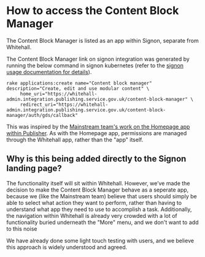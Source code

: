 # How to access the Content Block Manager

The Content Block Manager is listed as an app within Signon, separate from Whitehall.

The Content Block Manager link on signon integration was generated by running the below command in signon kubernetes
(refer to the [signon usage documentation for details](https://docs.publishing.service.gov.uk/repos/signon/usage.html)).

```
rake applications:create name="Content block manager" description="Create, edit and use modular content" \
     home_uri="https://whitehall-admin.integration.publishing.service.gov.uk/content-block-manager" \
     redirect_uri="https://whitehall-admin.integration.publishing.service.gov.uk/content-block-manager/auth/gds/callback"
```

This was inspired by the [Mainstream team's work on the Homepage app within Publisher](https://github.com/alphagov/publisher/blob/main/docs/homepage.md).
As with the Homepage app, permissions are managed through the Whitehall app, rather than the "app" itself.

## Why is this being added directly to the Signon landing page?

The functionality itself will sit within Whitehall. However, we’ve made the decision to make the Content Block Manager
behave as a seperate app, because we (like the Mainstream team) believe that users should simply be able to select what
action they want to perform, rather than having to understand what app they need to use to accomplish a task.
Additionally, the navigation within Whitehall is already very crowded with a lot of functionality buried underneath the
"More" menu, and we don't want to add to this noise

We have already done some light touch testing with users, and we believe this approach is widely understood and agreed.
